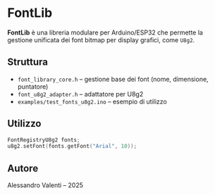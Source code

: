 # FontLib

**FontLib** è una libreria modulare per Arduino/ESP32 che permette la gestione unificata dei font bitmap per display grafici, come `U8g2`.

## Struttura

- `font_library_core.h` – gestione base dei font (nome, dimensione, puntatore)
- `font_u8g2_adapter.h` – adattatore per U8g2
- `examples/test_fonts_u8g2.ino` – esempio di utilizzo

## Utilizzo

```cpp
FontRegistryU8g2 fonts;
u8g2.setFont(fonts.getFont("Arial", 10));
```

## Autore

Alessandro Valenti – 2025

